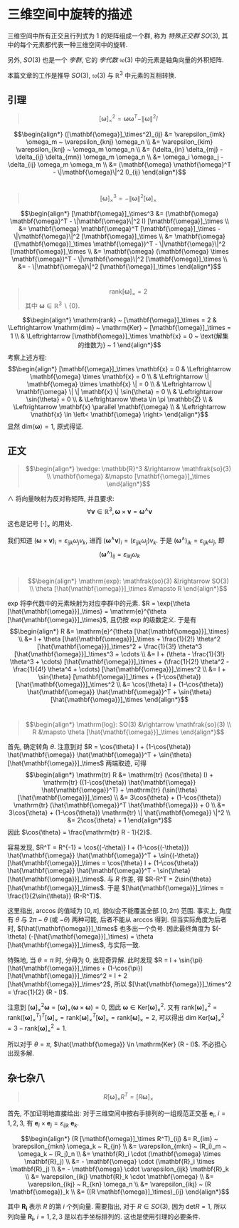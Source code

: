 # 三维空间中旋转的描述

三维空间中所有正交且行列式为 $1$ 的矩阵组成一个群, 称为 *特殊正交群* $SO(3)$,
其中的每个元素都代表一种三维空间中的旋转.

另外, $SO(3)$ 也是一个 *李群*, 它的 *李代数* $\mathfrak{so}(3)$ 中的元素是轴角向量的外积矩阵.

本篇文章的工作是推导 $SO(3)$, $\mathfrak{so}(3)$ 与 $\mathbb{R}^3$ 中元素的互相转换.

## 引理

> $$[\mathbf{\omega}]_\times^2 = \mathbf{\omega} \mathbf{\omega}^T - \|\mathbf{\omega}\|^2 I$$

$$\begin{align*}
([\mathbf{\omega}]_\times^2)_{ij} &= \varepsilon_{imk} \omega_m ~ \varepsilon_{knj} \omega_n \\
                                  &= \varepsilon_{kim} \varepsilon_{knj} ~ \omega_m \omega_n \\
                                  &= (\delta_{in} \delta_{mj} - \delta_{ij} \delta_{mn}) \omega_m \omega_n \\
                                  &= \omega_i \omega_j - \delta_{ij} \omega_m \omega_m \\
                                  &= (\mathbf{\omega} \mathbf{\omega}^T - \|\mathbf{\omega}\|^2 I)_{ij}
\end{align*}$$
<br/>


> $$[\mathbf{\omega}]_\times^3 = - \|\mathbf{\omega}\|^2 [\mathbf{\omega}]_\times$$

$$\begin{align*}
[\mathbf{\omega}]_\times^3 &= (\mathbf{\omega} \mathbf{\omega}^T - \|\mathbf{\omega}\|^2 I) [\mathbf{\omega}]_\times \\
                           &= \mathbf{\omega} \mathbf{\omega}^T [\mathbf{\omega}]_\times - \|\mathbf{\omega}\|^2 [\mathbf{\omega}]_\times \\
                           &= \mathbf{\omega} ([\mathbf{\omega}]_\times \mathbf{\omega})^T - \|\mathbf{\omega}\|^2 [\mathbf{\omega}]_\times \\
                           &= \mathbf{\omega} (\mathbf{\omega} \times \mathbf{\omega})^T - \|\mathbf{\omega}\|^2 [\mathbf{\omega}]_\times \\
                           &= - \|\mathbf{\omega}\|^2 [\mathbf{\omega}]_\times
\end{align*}$$
<br/>


> $$\mathrm{rank} [\mathbf{\omega}]_\times = 2$$
> 其中 $\mathbf{\omega} \in \mathbb{R}^3 \backslash \{0\}$.

$$\begin{align*}
\mathrm{rank} ~ [\mathbf{\omega}]_\times = 2 & \Leftrightarrow \mathrm{dim} ~ \mathrm{Ker} ~ [\mathbf{\omega}]_\times = 1 \\
& \Leftrightarrow [\mathbf{\omega}]_\times \mathbf{x} = 0 ~ \text{解集的维数为} ~ 1
\end{align*}$$
考察上述方程:
$$\begin{align*}
[\mathbf{\omega}]_\times \mathbf{x} = 0 & \Leftrightarrow \mathbf{\omega} \times \mathbf{x} = 0 \\
& \Leftrightarrow \| \mathbf{\omega} \times \mathbf{x} \| = 0 \\
& \Leftrightarrow \| \mathbf{\omega} \| \| \mathbf{x} \| \sin{\theta} = 0 \\
& \Leftrightarrow \sin{\theta} = 0 \\
& \Leftrightarrow \theta \in \pi \mathbb{Z} \\
& \Leftrightarrow \mathbf{x} \parallel \mathbf{\omega} \\
& \Leftrightarrow \mathbf{x} \in \left< \mathbf{\omega} \right>
\end{align*}$$
显然 $\mathrm{dim} \left< \mathbf{\omega} \right> = 1$, 原式得证.

## 正文

> $$\begin{align*}
> \wedge: \mathbb{R}^3    &\rightarrow \mathfrak{so}(3)         \\
>         \mathbf{\omega} &\mapsto     [\mathbf{\omega}]_\times
> \end{align*}$$

$\wedge$ 将向量映射为反对称矩阵, 并且要求:
$$\forall \mathbf{v} \in \mathbb{R}^3, \mathbf{\omega} \times \mathbf{v} = \mathbf{\omega}^\wedge \mathbf{v}$$
这也是记号 $[\cdot]_\times$ 的用处.

我们知道 $(\mathbf{\omega} \times \mathbf{v})_i = \varepsilon_{ijk} \omega_j v_k$,
进而 $(\mathbf{\omega}^\wedge \mathbf{v})_i = (\varepsilon_{ijk} \omega_j) v_k$.
于是 $(\mathbf{\omega}^\wedge)_{ik} = \varepsilon_{ijk} \omega_j$, 即
$$(\mathbf{\omega}^\wedge)_{ij} = \varepsilon_{ikj} \omega_k$$
<br/>


> $$\begin{align*}
> \mathrm{exp}: \mathfrak{so}(3)                      &\rightarrow  SO(3) \\
>               \theta [\hat{\mathbf{\omega}}]_\times &\mapsto      R
> \end{align*}$$

$\mathrm{exp}$ 将李代数中的元素映射为对应李群中的元素.
$R = \exp{\theta [\hat{\mathbf{\omega}}]_\times} = \mathrm{e}^{\theta [\hat{\mathbf{\omega}}]_\times}$,
且仍按 $\mathrm{exp}$ 的级数定义.
于是有
$$\begin{align*}
R &= \mathrm{e}^{\theta [\hat{\mathbf{\omega}}]_\times} \\
  &= I + \theta [\hat{\mathbf{\omega}}]_\times + \frac{1}{2!} \theta^2 [\hat{\mathbf{\omega}}]_\times^2
       + \frac{1}{3!} \theta^3 [\hat{\mathbf{\omega}}]_\times^3 + \cdots \\
  &= I + (\theta - \frac{1}{3!} \theta^3 + \cdots) [\hat{\mathbf{\omega}}]_\times
       + (\frac{1}{2!} \theta^2 - \frac{1}{4!} \theta^4 + \cdots) [\hat{\mathbf{\omega}}]_\times^2 \\
  &= I + \sin{\theta} [\mathbf{\omega}]_\times + (1-\cos{\theta}) [\hat{\mathbf{\omega}}]_\times^2 \\
  &= \cos{\theta} I + (1-\cos{\theta}) \hat{\mathbf{\omega}} \hat{\mathbf{\omega}}^T + \sin{\theta} [\hat{\mathbf{\omega}}]_\times
\end{align*}$$
<br/>


> $$\begin{align*}
> \mathrm{log}: SO(3) &\rightarrow  \mathfrak{so}(3) \\
>               R     &\mapsto      \theta [\hat{\mathbf{\omega}}]_\times
> \end{align*}$$

首先, 确定转角 $\theta$. 注意到对
$R = \cos{\theta} I + (1-\cos{\theta}) \hat{\mathbf{\omega}} \hat{\mathbf{\omega}}^T + \sin{\theta} [\hat{\mathbf{\omega}}]_\times$
两端取迹, 可得
$$\begin{align*}
\mathrm{tr} R &= \mathrm{tr} (\cos{\theta} I)
                 + \mathrm{tr} ((1-\cos{\theta}) \hat{\mathbf{\omega}} \hat{\mathbf{\omega}}^T)
                 + \mathrm{tr} (\sin{\theta} [\hat{\mathbf{\omega}}]_\times) \\
              &= 3\cos{\theta} + (1-\cos{\theta}) \mathrm{tr} (\hat{\mathbf{\omega}}^T \hat{\mathbf{\omega}}) + 0 \\
              &= 3\cos{\theta} + (1-\cos{\theta}) \mathrm{tr} \| \hat{\mathbf{\omega}} \|^2 \\
              &= 2\cos{\theta} + 1
\end{align*}$$
因此 $\cos{\theta} = \frac{\mathrm{tr} R - 1}{2}$.

容易发现,
$R^T = R^{-1}
= \cos{(-\theta)} I + (1-\cos{(-\theta)}) \hat{\mathbf{\omega}} \hat{\mathbf{\omega}}^T + \sin{(-\theta)} [\hat{\mathbf{\omega}}]_\times
= \cos{\theta} I + (1-\cos{\theta}) \hat{\mathbf{\omega}} \hat{\mathbf{\omega}}^T - \sin{\theta} [\hat{\mathbf{\omega}}]_\times$.
与 $R$ 作差, 得 $R-R^T = 2\sin{\theta} [\hat{\mathbf{\omega}}]_\times$.
于是 $[\hat{\mathbf{\omega}}]_\times = \frac{1}{2\sin{\theta}} (R-R^T)$.

这里指出, $\mathrm{arccos}$ 的值域为 $[0,\pi]$, 貌似会不能覆盖全部 $[0, 2\pi)$ 范围.
事实上, 角度有 $\theta$ 与 $2\pi-\theta$ (或 $-\theta$) 两种可能, 后者不能从 $\mathrm{arccos}$ 得到.
但当实际角度为后者时, $[\hat{\mathbf{\omega}}]_\times$ 也多出一个负号.
因此最终角度为 $(-\theta) (-[\hat{\mathbf{\omega}}]_\times) = \theta [\hat{\mathbf{\omega}}]_\times$, 与实际一致.

特殊地, 当 $\theta = \pi$ 时, 分母为 $0$, 出现奇异解.
此时发现
$R = I + \sin{\pi} [\hat{\mathbf{\omega}}]_\times + (1-\cos{\pi}) [\hat{\mathbf{\omega}}]_\times^2
= I + 2 [\hat{\mathbf{\omega}}]_\times^2$,
所以 $[\hat{\mathbf{\omega}}]_\times^2 = \frac{1}{2} (R - I)$.

注意到
$[\mathbf{\omega}]_\times^2 \mathbf{\omega}
= [\mathbf{\omega}]_\times (\mathbf{\omega} \times \mathbf{\omega})
= 0$,
因此 $\mathbf{\omega} \in \mathrm{Ker} [\mathbf{\omega}]_\times^2$.
又有
$\mathrm{rank} [\mathbf{\omega}]_\times^2
= \mathrm{rank} ([\mathbf{\omega}]_\times^T)^T [\mathbf{\omega}]_\times
= \mathrm{rank} [\mathbf{\omega}]_\times^T [\mathbf{\omega}]_\times
= \mathrm{rank} [\mathbf{\omega}]_\times
= 2$,
可以得出 $\mathrm{dim} ~ \mathrm{Ker} [\mathbf{\omega}]_\times^2 = 3 - \mathrm{rank} [\mathbf{\omega}]_\times^2 = 1$.

所以对于 $\theta = \pi$, $\hat{\mathbf{\omega}} \in \mathrm{Ker} (R - I)$.
不必担心出现多解.

## 杂七杂八

> $$R [\mathbf{\omega}]_\times R^T = [R \mathbf{\omega}]_\times$$

首先, 不加证明地直接给出:
对于三维空间中按右手排列的一组规范正交基 $\mathbf{e}_i$, $i = 1,2,3$,
有 $\mathbf{e}_i \times \mathbf{e}_j = \varepsilon_{ijk} ~  \mathbf{e}_k$.

$$\begin{align*}
(R [\mathbf{\omega}]_\times R^T)_{ij} &= R_{im} ~ \varepsilon_{mkn} \omega_k ~ R_{jn} \\
&= \varepsilon_{mkn} ~ (R_i)_m ~ \omega_k ~ (R_j)_n \\
&= \mathbf{R}_i \cdot (\mathbf{\omega} \times \mathbf{R}_j) \\
&= - \mathbf{\omega} \cdot (\mathbf{R}_i \times \mathbf{R}_j) \\
&= - \mathbf{\omega} \cdot \varepsilon_{ijk} \mathbf{R}_k \\
&= \varepsilon_{ikj} \mathbf{R}_k \cdot \mathbf{\omega} \\
&= \varepsilon_{ikj} ~ R_{kn} \omega_n \\
&= \varepsilon_{ikj} ~ (R \mathbf{\omega})_k \\
&= ([R \mathbf{\omega}]_\times)_{ij}
\end{align*}$$

其中 $\mathbf{R_i}$ 表示 $R$ 的第 $i$ 个列向量.
需要指出, 对于 $R \in SO(3)$, 因为 $\mathrm{det} R = 1$,
所以列向量 $\mathbf{R_i}$, $i = 1,2,3$ 是以右手坐标排列的.
这也是使用引理的必要条件.
